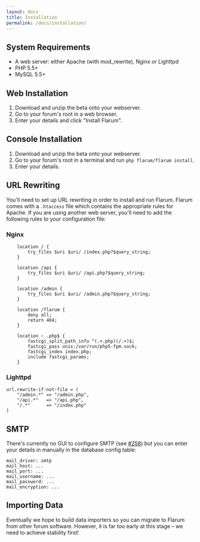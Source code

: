 ```yaml
---
layout: docs
title: Installation
permalink: /docs/installation/
---
```

## System Requirements

* A web server: either Apache (with mod_rewrite), Nginx or Lighttpd
* PHP 5.5+
* MySQL 5.5+

## Web Installation

1. Download and unzip the beta onto your webserver.
2. Go to your forum's root in a web browser.
3. Enter your details and click "Install Flarum".

## Console Installation

1. Download and unzip the beta onto your webserver.
2. Go to your forum's root in a terminal and run `php flarum/flarum install`.
3. Enter your details.

## URL Rewriting

You'll need to set up URL rewriting in order to install and run Flarum. Flarum comes with a `.htaccess` file which contains the appropriate rules for Apache. If you are using another web server, you'll need to add the following rules to your configuration file:

### Nginx

```
    location / {
        try_files $uri $uri/ /index.php?$query_string;
    }

    location /api {
        try_files $uri $uri/ /api.php?$query_string;
    }
    
    location /admin {
        try_files $uri $uri/ /admin.php?$query_string;
    }

    location /flarum {
        deny all;
        return 404;
    }

    location ~ .php$ {
        fastcgi_split_path_info ^(.+.php)(/.+)$;
        fastcgi_pass unix:/var/run/php5-fpm.sock;
        fastcgi_index index.php;
        include fastcgi_params;
    }
```

### Lighttpd

```
url.rewrite-if-not-file = (
    "/admin.*" => "/admin.php",
    "/api.*"   => "/api.php",
    "/.*"      => "/index.php"
)
```

## SMTP

There's currently no GUI to configure SMTP (see [#258](https://github.com/flarum/core/issues/258)) but you can enter your details in manually in the database config table:

```
mail_driver: smtp
mail_host: ...
mail_port: ...
mail_username: ...
mail_password: ...
mail_encryption: ...
```

## Importing Data

Eventually we hope to build data importers so you can migrate to Flarum from other forum software. However, it is far too early at this stage – we need to achieve stability first!
